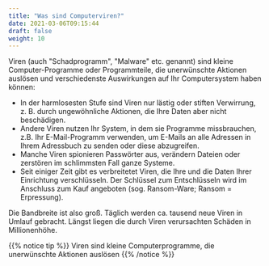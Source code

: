 ```yaml
---
title: "Was sind Computerviren?"
date: 2021-03-06T09:15:44
draft: false
weight: 10
---
```


Viren (auch "Schadprogramm", "Malware" etc. genannt) sind kleine Computer-Programme oder Programmteile, die unerwünschte Aktionen auslösen und verschiedenste Auswirkungen auf Ihr Computersystem haben können:

- In der harmlosesten Stufe sind Viren nur lästig oder stiften Verwirrung, z. B. durch ungewöhnliche Aktionen, die Ihre Daten aber nicht beschädigen.
- Andere Viren nutzen Ihr System, in dem sie Programme missbrauchen, z.B. Ihr E-Mail-Programm verwenden, um E-Mails an alle Adressen in Ihrem Adressbuch zu senden oder diese abzugreifen.
- Manche Viren spionieren Passwörter aus, verändern Dateien oder zerstören im schlimmsten Fall ganze Systeme.
- Seit einiger Zeit gibt es verbreitetet Viren, die Ihre und die Daten Ihrer Einrichtung verschlüsseln. Der Schlüssel zum Entschlüsseln wird im Anschluss zum Kauf angeboten (sog. Ransom-Ware; Ransom = Erpressung).

Die Bandbreite ist also groß. Täglich werden ca. tausend neue Viren in Umlauf gebracht. Längst liegen die durch Viren verursachten Schäden in Millionenhöhe.

{{% notice tip %}}
Viren sind kleine Computerprogramme, die unerwünschte Aktionen auslösen
	{{% /notice %}}